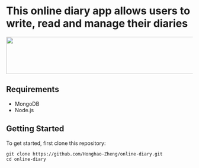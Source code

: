 # This online diary app allows users to write, read and manage their diaries

<img src="https://github.com/Honghao-Zheng/online-diary/blob/main/public/diary.png" width="600" height="100">

## Requirements
- MongoDB
- Node.js

## Getting Started

To get started, first clone this repository:
```
git clone https://github.com/Honghao-Zheng/online-diary.git
cd online-diary
```
